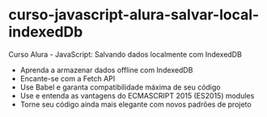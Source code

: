 # curso-javascript-alura-salvar-local-indexedDb
Curso Alura - JavaScript: Salvando dados localmente com IndexedDB
   - Aprenda a armazenar dados offline com IndexedDB
   - Encante-se com a Fetch API
   - Use Babel e garanta compatibilidade máxima de seu código
   - Use e entenda as vantagens do ECMASCRIPT 2015 (ES2015) modules
   - Torne seu código ainda mais elegante com novos padrões de projeto


